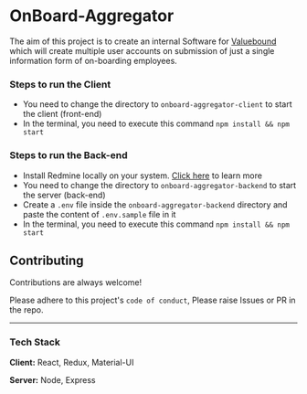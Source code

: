 # OnBoard-Aggregator

The aim of this project is to create an internal Software for [Valuebound](https://www.valuebound.com/) which will create multiple user accounts on submission of just a single information form of on-boarding employees.

### Steps to run the Client

- You need to change the directory to `onboard-aggregator-client` to start the client (front-end)
- In the terminal, you need to execute this command `npm install && npm start`

### Steps to run the Back-end

- Install Redmine locally on your system. [Click here](https://www.redmine.org/projects/redmine/wiki/howto_install_redmine_on_ubuntu_step_by_step) to learn more
- You need to change the directory to `onboard-aggregator-backend` to start the server (back-end)
- Create a `.env` file inside the `onboard-aggregator-backend` directory and paste the content of `.env.sample` file in it
- In the terminal, you need to execute this command `npm install && npm start`

## Contributing

Contributions are always welcome!

Please adhere to this project's `code of conduct`, Please raise Issues or PR in the repo.

---

### Tech Stack

**Client:** React, Redux, Material-UI

**Server:** Node, Express
